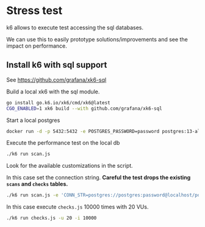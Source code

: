 # Stress test

k6 allows to execute test accessing the sql databases.

We can use this to easily prototype solutions/improvements and see the impact on
performance.

## Install k6 with sql support

See <https://github.com/grafana/xk6-sql>

Build a local xk6 with the sql module.

```sh
go install go.k6.io/xk6/cmd/xk6@latest
CGO_ENABLED=1 xk6 build --with github.com/grafana/xk6-sql
```

Start a local postgres

```sh
docker run -d -p 5432:5432 -e POSTGRES_PASSWORD=password postgres:13-alpine
```

Execute the performance test on the local db

```sh
./k6 run scan.js
```

Look for the available customizations in the script.

In this case set the connection string.
**Careful the test drops the existing `scans` and `checks` tables.**

```sh
./k6 run scan.js -e 'CONN_STR=postgres://postgres:password@localhost/postgres?sslmode=disable'
```

In this case execute `checks.js` 10000 times with 20 VUs.

```sh
./k6 run checks.js -u 20 -i 10000
```
